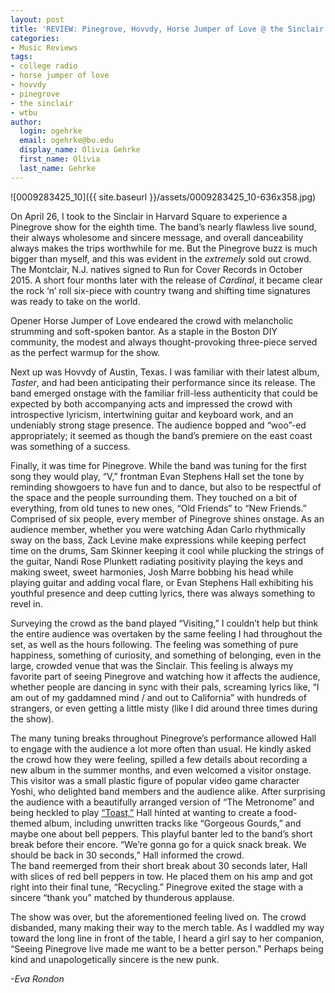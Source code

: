 ```yaml
---
layout: post
title: 'REVIEW: Pinegrove, Hovvdy, Horse Jumper of Love @ the Sinclair 04/26'
categories:
- Music Reviews
tags:
- college radio
- horse jumper of love
- hovvdy
- pinegrove
- the sinclair
- wtbu
author:
  login: ogehrke
  email: ogehrke@bu.edu
  display_name: Olivia Gehrke
  first_name: Olivia
  last_name: Gehrke
---
```

![0009283425_10]({{ site.baseurl }}/assets/0009283425_10-636x358.jpg)

On April 26, I took to the Sinclair in Harvard Square to experience a Pinegrove show for the eighth time. The band’s nearly flawless live sound, their always wholesome and sincere message, and overall danceability always makes the trips worthwhile for me. But the Pinegrove buzz is much bigger than myself, and this was evident in the _extremely_ sold out crowd. The Montclair, N.J. natives signed to Run for Cover Records in October 2015. A short four months later with the release of _Cardinal_, it became clear the rock ‘n’ roll six-piece with country twang and shifting time signatures was ready to take on the world.

Opener Horse Jumper of Love endeared the crowd with melancholic strumming and soft-spoken bantor. As a staple in the Boston DIY community, the modest and always thought-provoking three-piece served as the perfect warmup for the show.

Next up was Hovvdy of Austin, Texas. I was familiar with their latest album, _Taster_, and had been anticipating their performance since its release. The band emerged onstage with the familiar frill-less authenticity that could be expected by both accompanying acts and impressed the crowd with introspective lyricism, intertwining guitar and keyboard work, and an undeniably strong stage presence. The audience bopped and “woo”-ed appropriately; it seemed as though the band’s premiere on the east coast was something of a success.

Finally, it was time for Pinegrove. While the band was tuning for the first song they would play, “V,” frontman Evan Stephens Hall set the tone by reminding showgoers to have fun and to dance, but also to be respectful of the space and the people surrounding them. They touched on a bit of everything, from old tunes to new ones, “Old Friends” to “New Friends.” Comprised of six people, every member of Pinegrove shines onstage. As an audience member, whether you were watching Adan Carlo rhythmically sway on the bass, Zack Levine make expressions while keeping perfect time on the drums, Sam Skinner keeping it cool while plucking the strings of the guitar, Nandi Rose Plunkett radiating positivity playing the keys and making sweet, sweet harmonies, Josh Marre bobbing his head while playing guitar and adding vocal flare, or Evan Stephens Hall exhibiting his youthful presence and deep cutting lyrics, there was always something to revel in.

Surveying the crowd as the band played “Visiting,” I couldn’t help but think the entire audience was overtaken by the same feeling I had throughout the set, as well as the hours following. The feeling was something of pure happiness, something of curiosity, and something of belonging, even in the large, crowded venue that was the Sinclair. This feeling is always my favorite part of seeing Pinegrove and watching how it affects the audience, whether people are dancing in sync with their pals, screaming lyrics like, “I am out of my gaddamned mind / and out to California” with hundreds of strangers, or even getting a little misty (like I did around three times during the show).

The many tuning breaks throughout Pinegrove’s performance allowed Hall to engage with the audience a lot more often than usual. He kindly asked the crowd how they were feeling, spilled a few details about recording a new album in the summer months, and even welcomed a visitor onstage. This visitor was a small plastic figure of popular video game character Yoshi, who delighted band members and the audience alike. After surprising the audience with a beautifully arranged version of “The Metronome” and being heckled to play [“Toast,”](https://www.youtube.com/watch?v=f_biHDctzzk) Hall hinted at wanting to create a food-themed album, including unwritten tracks like “Gorgeous Gourds,” and maybe one about bell peppers. This playful banter led to the band’s short break before their encore. “We’re gonna go for a quick snack break. We should be back in 30 seconds,” Hall informed the crowd.  
The band reemerged from their short break about 30 seconds later, Hall with slices of red bell peppers in tow. He placed them on his amp and got right into their final tune, “Recycling.” Pinegrove exited the stage with a sincere “thank you” matched by thunderous applause.

The show was over, but the aforementioned feeling lived on. The crowd disbanded, many making their way to the merch table. As I waddled my way toward the long line in front of the table, I heard a girl say to her companion, “Seeing Pinegrove live made me want to be a better person.” Perhaps being kind and unapologetically sincere is the new punk.

_\-Eva Rondon_